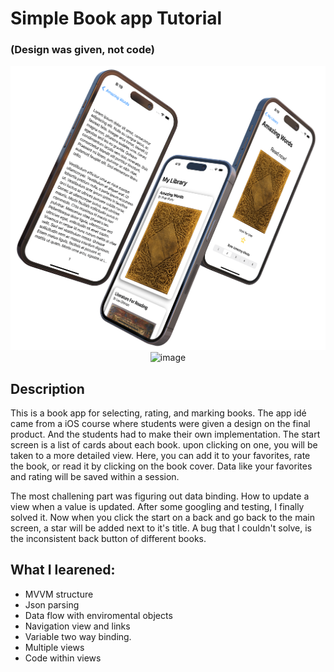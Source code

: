 # Simple Book app Tutorial
### (Design was given, not code)
<div align="center">
<img src="./Images/amazingBook.png" alt="image" width="700"/>
<br/>
<img src="./Images/demogif.gif" alt="image" width="200"/>
</div>


## Description
This is a book app for selecting, rating, and marking books. The app idé came from a iOS course where students were given a design on the final product. 
And the students had to make their own implementation. The start screen is a list of cards about each book. upon clicking on one, you will be taken to a more
detailed view. Here, you can add it to your favorites, rate the book, or read it by clicking on the book cover. Data like your favorites and rating will be
saved within a session. 

The most challening part was figuring out data binding. How to update a view when a value is updated. After some googling and testing, I finally solved it. 
Now when you click the start on a back and go back to the main screen, a star will be added next to it's title. 
A bug that I couldn't solve, is the inconsistent back button of different books. 

## What I learened:
* MVVM structure
* Json parsing
* Data flow with enviromental objects
* Navigation view and links
* Variable two way binding.
* Multiple views
* Code within views
